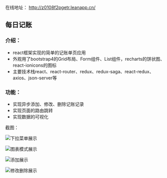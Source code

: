 在线地址： http://z0108f2pgetr.leanapp.cn/ 

## 每日记账

### 介绍：

- react框架实现的简单的记账单页应用
- 外观用了bootstrap4的Grid布局、Form组件、List组件，recharts的饼状图、react-ionicons的图标
- 主要技术栈react、react-router、redux、redux-saga、react-redux、axios、json-server等

### 功能：

- 实现异步添加、修改、删除记账记录
- 实现页面的路由跳转
- 实现数据的可视化

截图：

![下拉菜单展示](https://github.com/wellssu0/react-cost-bill/blob/master/readmeImg/o（1）.gif)

![图表模式展示](https://github.com/wellssu0/react-cost-bill/blob/master/readmeImg/o（2）.gif)

![添加展示](https://github.com/wellssu0/react-cost-bill/blob/master/readmeImg/o（3）.gif)

![修改删除展示](https://github.com/wellssu0/react-cost-bill/blob/master/readmeImg/o（4）.gif)

